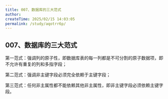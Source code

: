 ```yaml
---
title: 007、数据库的三大范式
author:
createTime: 2025/02/15 14:03:05
permalink: /study/aqotrr6p/
---
```

## 007、数据库的三大范式

第一范式：强调列的原子性，即数据库表的每一列都是不可分割的原子数据项，即不允许有重复的列和多指字段；

第二范式：强调非主键字段必须完全依赖于主键字段；

第三范式：任何非主属性都不能依赖其他非主属性，即非主键字段必须依赖主键字段。